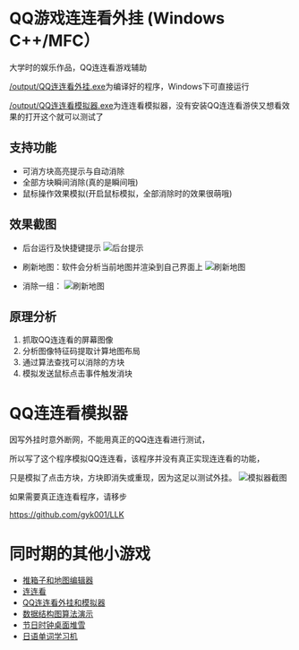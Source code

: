 # QQ游戏连连看外挂 (Windows C++/MFC）

大学时的娱乐作品，QQ连连看游戏辅助

[/output/QQ连连看外挂.exe][wg]为编译好的程序，Windows下可直接运行

[/output/QQ连连看模拟器.exe][mnq]为连连看模拟器，没有安装QQ连连看游侠又想看效果的打开这个就可以测试了

## 支持功能
 
 * 可消方块高亮提示与自动消除
 * 全部方块瞬间消除(真的是瞬间哦)
 * 鼠标操作效果模拟(开启鼠标模拟，全部消除时的效果很萌哦)

## 效果截图

* 后台运行及快捷键提示
 ![后台提示](https://raw.github.com/gyk001/QQ_LLK_Cheat/master/raw/llk_popup.png)
 
* 刷新地图：软件会分析当前地图并渲染到自己界面上
 ![刷新地图](https://raw.github.com/gyk001/QQ_LLK_Cheat/master/raw/flash_map.png)
 
* 消除一组：
 ![刷新地图](https://raw.github.com/gyk001/QQ_LLK_Cheat/master/raw/find.png)
  

## 原理分析
  
  1. 抓取QQ连连看的屏幕图像
  2. 分析图像特征码提取计算地图布局
  3. 通过算法查找可以消除的方块
  4. 模拟发送鼠标点击事件触发消块

#  QQ连连看模拟器

因写外挂时意外断网，不能用真正的QQ连连看进行测试，

所以写了这个程序模拟QQ连连看，该程序并没有真正实现连连看的功能，

只是模拟了点击方块，方块即消失或重现，因为这足以测试外挂。
	![模拟器截图](https://raw.github.com/gyk001/QQ_LLK_Cheat/master/raw/llk_demo.png)
 
如果需要真正连连看程序，请移步

https://github.com/gyk001/LLK

# 同时期的其他小游戏

* [推箱子和地图编辑器](https://github.com/gyk001/BoxMan#readme)
* [连连看](https://github.com/gyk001/LLK#readme)
* [QQ连连看外挂和模拟器](https://github.com/gyk001/QQ_LLK_Cheat#readme)
* [数据结构图算法演示](https://github.com/gyk001/graph#readme)
* [节日时钟桌面堆雪](https://github.com/gyk001/DeskSnow#readme)
* [日语单词学习机](https://github.com/gyk001/JPWord#readme)

[wg]: https://github.com/gyk001/QQ_LLK_Cheat/raw/master/output/QQ连连看外挂.exe

[mnq]: https://github.com/gyk001/QQ_LLK_Cheat/raw/master/output/QQ连连看模拟器.exe
